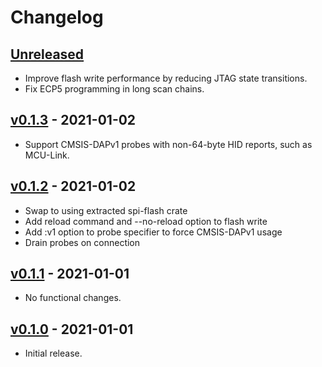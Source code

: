 # Changelog

## [Unreleased]

* Improve flash write performance by reducing JTAG state transitions.
* Fix ECP5 programming in long scan chains.

## [v0.1.3] - 2021-01-02

* Support CMSIS-DAPv1 probes with non-64-byte HID reports, such as MCU-Link.

## [v0.1.2] - 2021-01-02

* Swap to using extracted spi-flash crate
* Add reload command and --no-reload option to flash write
* Add :v1 option to probe specifier to force CMSIS-DAPv1 usage
* Drain probes on connection

## [v0.1.1] - 2021-01-01

* No functional changes.

## [v0.1.0] - 2021-01-01

* Initial release.

[Unreleased]: https://github.com/adamgreig/ecpdap/compare/v0.1.3...HEAD
[v0.1.3]: https://github.com/adamgreig/ecpdap/compare/v0.1.2...v0.1.3
[v0.1.2]: https://github.com/adamgreig/ecpdap/compare/v0.1.1...v0.1.2
[v0.1.1]: https://github.com/adamgreig/ecpdap/compare/v0.1.0...v0.1.1
[v0.1.0]: https://github.com/adamgreig/ecpdap/tree/v0.1.0
